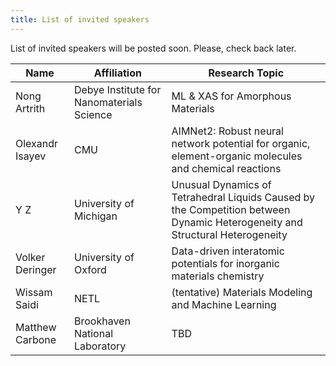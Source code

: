 ```yaml
---
title: List of invited speakers
---
```


List of invited speakers will be posted soon. Please, check back later.

| Name              | Affiliation                                    | Research Topic                                                 |
|-------------------|------------------------------------------------|---------------------------------------------------------------|
| Nong Artrith      | Debye Institute for Nanomaterials Science      | ML & XAS for Amorphous Materials                               |
| Olexandr Isayev   | CMU                                            | AIMNet2: Robust neural network potential for organic, element-organic molecules and chemical reactions |
| Y Z               | University of Michigan                         | Unusual Dynamics of Tetrahedral Liquids Caused by the Competition between Dynamic Heterogeneity and Structural Heterogeneity |
| Volker Deringer   | University of Oxford                           | Data-driven interatomic potentials for inorganic materials chemistry |
| Wissam Saidi      | NETL                                           | (tentative) Materials Modeling and Machine Learning            |
| Matthew Carbone   | Brookhaven National Laboratory                 | TBD                                                           |